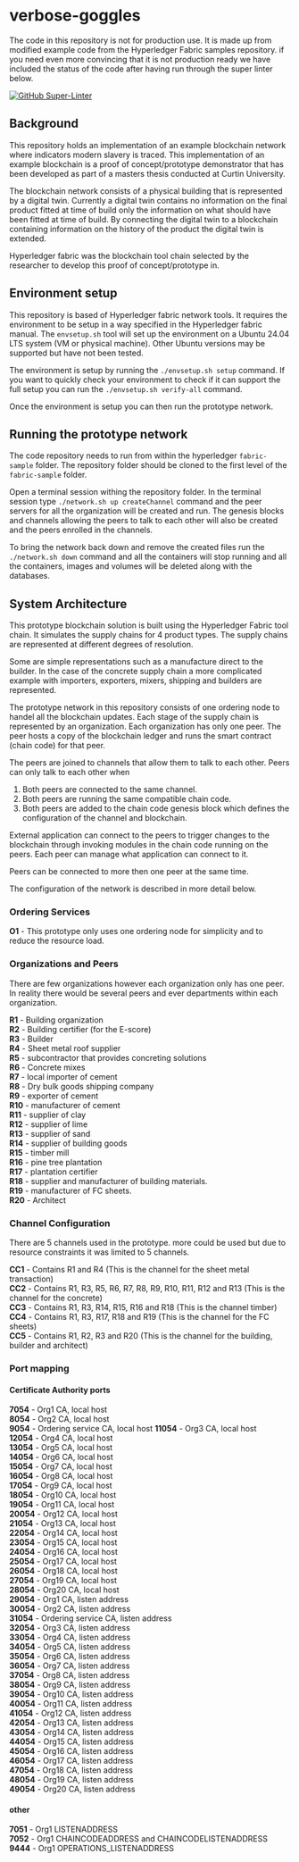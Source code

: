 # verbose-goggles

The code in this repository is not for production use. It is made up from modified example code from the Hyperledger Fabric samples repository. if you need even more convincing that it is not production ready we have included the status of the code after having run through the super linter below.

[![GitHub Super-Linter](https://github.com/pinkslugcircuits/verbose-goggles/workflows/Lint%20Code%20Base/badge.svg)](https://github.com/marketplace/actions/super-linter)

## Background
This repository holds an implementation of an example blockchain network where indicators modern slavery is traced. This implementation of an example blockchain is a proof of concept/prototype demonstrator that has been developed as part of a masters thesis conducted at Curtin University.

The blockchain network consists of a physical building that is represented by a digital twin. Currently a digital twin contains no information on the final product fitted at time of build only the information on what should have been fitted at time of build.
By connecting the digital twin to a blockchain containing information on the history of the product the digital twin is extended.  

Hyperledger fabric was the blockchain tool chain selected by the researcher to develop this proof of concept/prototype in.

## Environment setup
This repository is based of Hyperledger fabric network tools. It requires the environment to be setup in a way specified in the Hyperledger fabric manual. The `envsetup.sh` tool will set up the environment on a Ubuntu 24.04 LTS system (VM or physical machine). Other Ubuntu versions may be supported but have not been tested.

The environment is setup by running the `./envsetup.sh setup` command. If you want to quickly check your environment to check if it can support the full setup you can run the `./envsetup.sh verify-all` command.

Once the environment is setup you can then run the prototype network.

## Running the prototype network

The code repository needs to run from within the hyperledger `fabric-sample` folder. The repository folder should be cloned to the first level of the `fabric-sample` folder.  

Open a terminal session withing the repository folder. In the terminal session type `./network.sh up createChannel` command and the peer servers for all the organization will be created and run. The genesis blocks and  channels allowing the peers to talk to each other will also be created and the peers enrolled in the channels.  

To bring the network back down and remove the created files run the `./network.sh down` command and all the containers will stop running and all the containers, images and volumes will be deleted along with the databases.

## System Architecture

This prototype blockchain solution is built using the Hyperledger Fabric tool chain. It simulates the supply chains for 4 product types. The supply chains are represented at different degrees of resolution.  

Some are simple representations such as a manufacture direct to the builder. In the case of the concrete supply chain a more complicated example with importers, exporters, mixers, shipping and builders are represented.  

The prototype network in this repository consists of one ordering node to handel all the blockchain updates. Each stage of the supply chain is represented by an organization. Each organization has only one peer. The peer hosts a copy of the blockchain ledger and runs the smart contract (chain code) for that peer.  

The peers are joined to channels that allow them to talk to each other. Peers can only talk to each other when  
1. Both peers are connected to the same channel.
2. Both peers are running the same compatible chain code.
3. Both peers are added to the chain code genesis block which defines the configuration of the channel and blockchain.  

External application can connect to the peers to trigger changes to the blockchain through invoking modules in the chain code running on the peers. Each peer can manage what application can connect to it.

Peers can be connected to more then one peer at the same time.  

The configuration of the network is described in more detail below.

### Ordering Services

**O1** - This prototype only uses one ordering node for simplicity and to reduce the resource load.

### Organizations and Peers

There are few organizations however each organization only has one peer. In reality there would be several peers and ever departments within each organization.

**R1** - Building organization  
**R2** - Building certifier (for the E-score)  
**R3** - Builder  
**R4** - Sheet metal roof supplier  
**R5** - subcontractor that provides concreting solutions  
**R6** - Concrete mixes  
**R7** - local importer of cement  
**R8** - Dry bulk goods shipping company  
**R9** - exporter of cement  
**R10** - manufacturer of cement  
**R11** - supplier of clay  
**R12** - supplier of lime  
**R13** - supplier of sand  
**R14** - supplier of building goods  
**R15** - timber mill  
**R16** - pine tree plantation  
**R17** - plantation certifier  
**R18** - supplier and manufacturer of building materials.  
**R19** - manufacturer of FC sheets.  
**R20** - Architect

### Channel Configuration

There are 5 channels used in the prototype. more could be used but due to resource constraints it was limited to 5 channels.  

**CC1** - Contains R1 and R4 (This is the channel for the sheet metal transaction)  
**CC2** - Contains R1, R3, R5, R6, R7, R8, R9, R10, R11, R12 and R13 (This is the channel for the concrete)  
**CC3** - Contains R1, R3, R14, R15, R16 and R18 (This is the channel timber)  
**CC4** - Contains R1, R3, R17, R18 and R19 (This is the channel for the FC sheets)  
**CC5** - Contains R1, R2, R3 and R20 (This is the channel for the building, builder and architect)

### Port mapping

#### Certificate Authority ports  

**7054** - Org1 CA, local host  
**8054** - Org2 CA, local host  
**9054** - Ordering service CA, local host 
**11054** - Org3 CA, local host  
**12054** - Org4 CA, local host  
**13054** - Org5 CA, local host  
**14054** - Org6 CA, local host  
**15054** - Org7 CA, local host  
**16054** - Org8 CA, local host  
**17054** - Org9 CA, local host  
**18054** - Org10 CA, local host  
**19054** - Org11 CA, local host  
**20054** - Org12 CA, local host  
**21054** - Org13 CA, local host  
**22054** - Org14 CA, local host  
**23054** - Org15 CA, local host  
**24054** - Org16 CA, local host  
**25054** - Org17 CA, local host  
**26054** - Org18 CA, local host  
**27054** - Org19 CA, local host  
**28054** - Org20 CA, local host  
**29054** - Org1 CA, listen address  
**30054** - Org2 CA, listen address  
**31054** - Ordering service CA, listen address  
**32054** - Org3 CA, listen address  
**33054** - Org4 CA, listen address  
**34054** - Org5 CA, listen address  
**35054** - Org6 CA, listen address  
**36054** - Org7 CA, listen address  
**37054** - Org8 CA, listen address  
**38054** - Org9 CA, listen address  
**39054** - Org10 CA, listen address  
**40054** - Org11 CA, listen address  
**41054** - Org12 CA, listen address  
**42054** - Org13 CA, listen address  
**43054** - Org14 CA, listen address   
**44054** - Org15 CA, listen address  
**45054** - Org16 CA, listen address  
**46054** - Org17 CA, listen address  
**47054** - Org18 CA, listen address  
**48054** - Org19 CA, listen address   
**49054** - Org20 CA, listen address  

#### other

**7051** - Org1 LISTENADDRESS  
**7052** - Org1 CHAINCODEADDRESS and CHAINCODELISTENADDRESS  
**9444** - Org1 OPERATIONS_LISTENADDRESS  